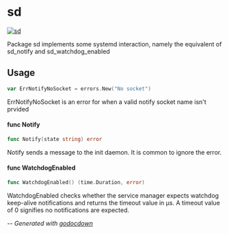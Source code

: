 # sd

[![sd](https://godoc.org/github.com/mistifyio/lochness/pkg/sd?status.png)](https://godoc.org/github.com/mistifyio/lochness/pkg/sd)

Package sd implements some systemd interaction, namely the equivalent of
sd_notify and sd_watchdog_enabled
## Usage

```go
var ErrNotifyNoSocket = errors.New("No socket")
```
ErrNotifyNoSocket is an error for when a valid notify socket name isn't prvided

#### func  Notify

```go
func Notify(state string) error
```
Notify sends a message to the init daemon. It is common to ignore the error.

#### func  WatchdogEnabled

```go
func WatchdogEnabled() (time.Duration, error)
```
WatchdogEnabled checks whether the service manager expects watchdog keep-alive
notifications and returns the timeout value in µs. A timeout value of 0
signifies no notifications are expected.

--
*Generated with [godocdown](https://github.com/robertkrimen/godocdown)*
